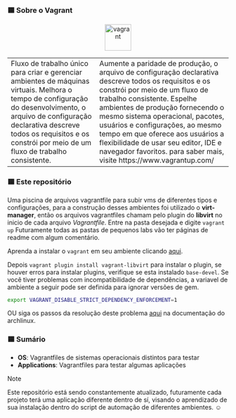 <!--
![imagem](.asciiart/capa.jpg)

<img style="float: right;" src="https://cdn.worldvectorlogo.com/logos/vagrant.svg" width=15%>

-->

<!--

-->
### 🟦 Sobre o Vagrant

<p align="center">
  <a href="https://www.vagrantup.com/" target="_blank" rel="noreferrer"> <img src="https://www.vectorlogo.zone/logos/vagrantup/vagrantup-icon.svg" alt="vagrant" width="60" height="60"/> </a>
</p>


<table>
  <tr>
    <td width=40%>
      Fluxo de trabalho único para criar e gerenciar ambientes de máquinas virtuais. Melhora o tempo de configuração do desenvolvimento, o arquivo de configuração declarativa descreve todos os requisitos e os constrói por meio de um fluxo de trabalho consistente.
    </td>
    <td>
      Aumente a paridade de produção, o arquivo de configuração declarativa descreve todos os requisitos e os constrói por meio de um fluxo de trabalho consistente. Espelhe ambientes de produção fornecendo o mesmo sistema operacional, pacotes, usuários e configurações, ao mesmo tempo em que oferece aos usuários a flexibilidade de usar seu editor, IDE e navegador favoritos. para saber mais, visite https://www.vagrantup.com/
    </td>
  </tr>
</table>



### 🟦 Este repositório
Uma piscina de arquivos vagrantfile para subir vms de diferentes tipos e configurações, para a construção desses ambientes foi utilizado o **virt-manager**, então os arquivos vagrantfiles chamam pelo plugin do **libvirt** no inicio de cada arquivo *Vagrantfile*. Entre na pasta desejada e digite `vagrant up`
Futuramente todas as pastas de pequenos labs vão ter páginas de readme com algum comentário.


Aprenda a instalar o `vagrant` em seu ambiente clicando <a href="https://github.com/joao-prs/vagrantfiles/blob/main/README_INSTALL.md">aqui</a>.

Depois `vagrant plugin install vagrant-libvirt` para instalar o plugin, se houver erros para instalar plugins, verifique se esta instalado `base-devel`.
Se você tiver problemas com incompatibilidade de dependências, a variavel de ambiente a seguir pode ser definida para ignorar versões de gem.
```bash
export VAGRANT_DISABLE_STRICT_DEPENDENCY_ENFORCEMENT=1
```
OU siga os passos da resolução deste problema <a href="https://wiki.archlinux.org/title/Vagrant">aqui</a> na documentação do archlinux.

### 🟦 Sumário
- **OS**: Vagrantfiles de sistemas operacionais distintos para testar
- **Applications**: Vagrantfiles para testar algumas aplicações

> [!NOTE]
> Este repositório está sendo constantemente atualizado, futuramente cada projeto terá uma aplicação diferente dentro de sí, visando o aprendizado de sua instalação dentro do script de automação de diferentes ambientes. ☺️
